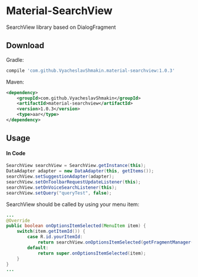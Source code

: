 # Material-SearchView
SearchView library based on DialogFragment

Download
--------

Gradle:

```groovy
compile 'com.github.VyacheslavShmakin.material-searchview:1.0.3'
```

Maven:

```xml
<dependency>
    <groupId>com.github.VyacheslavShmakin</groupId>
    <artifactId>material-searchview</artifactId>
    <version>1.0.3</version>
    <type>aar</type>
</dependency>
```


Usage
-----
#### In Code
``` java
SearchView searchView = SearchView.getInstance(this);
DataAdapter adapter = new DataAdapter(this, getItems());
searchView.setSuggestionAdapter(adapter);
searchView.setOnToolbarRequestUpdateListener(this);
searchView.setOnVoiceSearchListener(this);
searchView.setQuery("queryTest", false);
```

SearchView should be called by using your menu item:
``` java
...
@Override
public boolean onOptionsItemSelected(MenuItem item) {
    switch(item.getItemId()) {
        case R.id.yourItemId:
            return searchView.onOptionsItemSelected(getFragmentManager(), item);
        default:
            return super.onOptionsItemSelected(item);
    }
}
...
```


